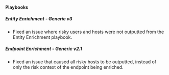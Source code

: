 
#### Playbooks

##### Entity Enrichment - Generic v3

- Fixed an issue where risky users and hosts were not outputted from the Entity Enrichment playbook.
##### Endpoint Enrichment - Generic v2.1

- Fixed an issue that caused all risky hosts to be outputted, instead of only the risk context of the endpoint being enriched.
